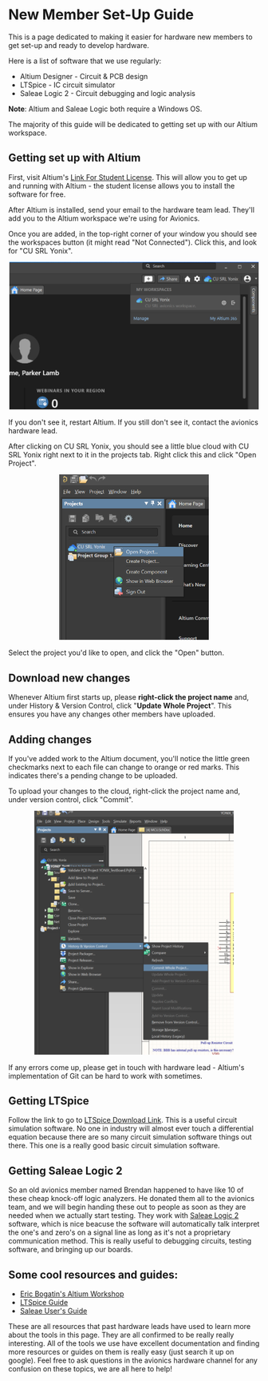 # New Member Set-Up Guide

This is a page dedicated to making it easier for hardware new members to get set-up and ready to develop hardware. 

Here is a list of software that we use regularly:
- Altium Designer - Circuit & PCB design
- LTSpice - IC circuit simulator
- Saleae Logic 2 - Circuit debugging and logic analysis

**Note**: Altium and Saleae Logic both require a Windows OS. 

The majority of this guide will be dedicated to getting set up with our Altium workspace. 

## Getting set up with Altium

First, visit Altium's [Link For Student License](https://www.altium.com/education/student-licenses). This will allow you to get up and running with Altium - the student license allows you to install the software for free. 

After Altium is installed, send your email to the hardware team lead. They'll add you to the Altium workspace we're using for Avionics. 

Once you are added, in the top-right corner of your window you should see the workspaces button (it might read "Not Connected"). Click this, and look for "CU SRL Yonix".

<center><img src="../images/altium_workspaces.png" width="500"></center>

If you don't see it, restart Altium. If you still don't see it, contact the avionics hardware lead.

After clicking on CU SRL Yonix, you should see a little blue cloud with CU SRL Yonix right next to it in the projects tab. Right click this and click "Open Project". 

<center><img src="../images/open_project.png" width="300"></center>

Select the project you'd like to open, and click the "Open" button.

## Download new changes

Whenever Altium first starts up, please **right-click the project name** and, under History & Version Control, click "**Update Whole Project**". This ensures you have any changes other members have uploaded. 

## Adding changes

If you've added work to the Altium document, you'll notice the little green checkmarks next to each file can change to orange or red marks. This indicates there's a pending change to be uploaded. 

To upload your changes to the cloud, right-click the project name and, under version control, click "Commit". 

<center><img src="../images/version_control.png" width="400"></center>

If any errors come up, please get in touch with hardware lead - Altium's implementation of Git can be hard to work with sometimes. 

## Getting LTSpice

Follow the link to go to [LTSpice Download Link](https://www.analog.com/en/design-center/design-tools-and-calculators/ltspice-simulator.html). This is a useful circuit simulation software. No one in industry will almost ever touch a differential equation because there are so many circuit simulation software things out there. This one is a really good basic circuit simulation software.

## Getting Saleae Logic 2

So an old avionics member named Brendan happened to have like 10 of these cheap knock-off logic analyzers. He donated them all to the avionics team, and we will begin handing these out to people as soon as they are needed when we actually start testing. They work with [Saleae Logic 2](https://www.saleae.com/downloads/) software, which is nice beacuse the software will automatically talk interpret the one's and zero's on a signal line as long as it's not a proprietary communication method. This is really useful to debugging circuits, testing software, and bringing up our boards.

## Some cool resources and guides:

- [Eric Bogatin's Altium Workshop](https://sites.google.com/colorado.edu/practicalpcbdesignmanufacture/erics-altium-workshop)
- [LTSpice Guide](https://www.youtube.com/watch?v=JRcyHuyb1V0&t=581s&ab_channel=FesZElectronics)
- [Saleae User's Guide](http://downloads.saleae.com/Saleae+Users+Guide.pdf)

These are all resources that past hardware leads have used to learn more about the tools in this page. They are all confirmed to be really really interesting. All of the tools we use have excellent documentation and finding more resources or guides on them is really easy (just search it up on google). Feel free to ask questions in the avionics hardware channel for any confusion on these topics, we are all here to help!

